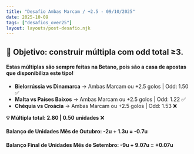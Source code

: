 ```yaml
---
title: "Desafio Ambas Marcam / +2.5 - 09/10/2025"
date: 2025-10-09
tags: ["desafios_over25"]
layout: layouts/post-desafio.njk
---
```


## 🎯 Objetivo: construir múltipla com odd total ≥3. 

#### Estas múltiplas são sempre feitas na Betano, pois são a casa de apostas que disponibiliza este tipo!

- **Bielorrússia vs Dinamarca** → Ambas Marcam ou +2.5 golos | Odd: 1.50 ✅
- **Malta vs Países Baixos** → Ambas Marcam ou +2.5 golos | Odd: 1.22 ✅
- **Chéquia vs Croácia** → Ambas Marcam ou +2.5 golos | Odd: 1.53 ❌

**💡 Múltipla total: 2.80 | 0.50 unidades** ❌

#### Balanço de Unidades Mês de Outubro: -2u + 1.3u = -0.7u

#### Balanço Final de Unidades Mês de Setembro: -9u + 9.07u = +0.07u